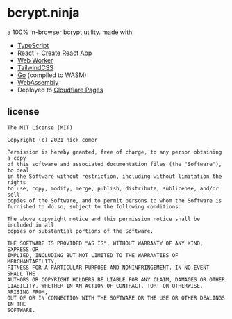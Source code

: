 # bcrypt.ninja

a 100% in-browser bcrypt utility. made with:

- [TypeScript](https://www.typescriptlang.org/)
- [React](https://reactjs.org/) + [Create React App](https://create-react-app.dev/)
- [Web Worker](https://developer.mozilla.org/en-US/docs/Web/API/Worker)
- [TailwindCSS](https://tailwindcss.com/)
- [Go](https://golang.org/) (compiled to WASM)
- [WebAssembly](https://webassembly.org/)
- Deployed to [Cloudflare Pages](https://pages.cloudflare.com/)

## license

```
The MIT License (MIT)

Copyright (c) 2021 nick comer

Permission is hereby granted, free of charge, to any person obtaining a copy
of this software and associated documentation files (the "Software"), to deal
in the Software without restriction, including without limitation the rights
to use, copy, modify, merge, publish, distribute, sublicense, and/or sell
copies of the Software, and to permit persons to whom the Software is
furnished to do so, subject to the following conditions:

The above copyright notice and this permission notice shall be included in all
copies or substantial portions of the Software.

THE SOFTWARE IS PROVIDED "AS IS", WITHOUT WARRANTY OF ANY KIND, EXPRESS OR
IMPLIED, INCLUDING BUT NOT LIMITED TO THE WARRANTIES OF MERCHANTABILITY,
FITNESS FOR A PARTICULAR PURPOSE AND NONINFRINGEMENT. IN NO EVENT SHALL THE
AUTHORS OR COPYRIGHT HOLDERS BE LIABLE FOR ANY CLAIM, DAMAGES OR OTHER
LIABILITY, WHETHER IN AN ACTION OF CONTRACT, TORT OR OTHERWISE, ARISING FROM,
OUT OF OR IN CONNECTION WITH THE SOFTWARE OR THE USE OR OTHER DEALINGS IN THE
SOFTWARE.
```

